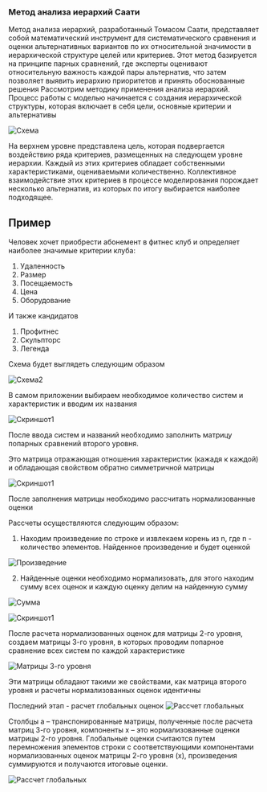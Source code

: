 ### Метод анализа иерархий Саати
Метод анализа иерархий, разработанный Томасом Саати, представляет собой математический инструмент для систематического сравнения и оценки альтернативных вариантов по их относительной значимости в иерархической структуре целей или критериев. Этот метод базируется на принципе парных сравнений, где эксперты оценивают относительную важность каждой пары альтернатив, что затем позволяет выявить иерархию приоритетов и принять обоснованные решения
Рассмотрим методику применения анализа иерархий. Процесс работы с моделью начинается с создания иерархической структуры, которая включает в себя цели, основные критерии и альтернативы

![Схема](./img/schema.jpg)

На верхнем уровне представлена цель, которая подвергается воздействию ряда критериев, размещенных на следующем уровне иерархии. Каждый из этих критериев обладает собственными характеристиками, оцениваемыми количественно. Коллективное взаимодействие этих критериев в процессе моделирования порождает несколько альтернатив, из которых по итогу выбирается наиболее подходящее.

## Пример
Человек хочет приобрести абонемент в фитнес клуб и определяет наиболее значимые критерии клуба:

1) Удаленность 
2) Размер 
3) Посещаемость
4) Цена
5) Оборудование

И также кандидатов

1) Профитнес
2) Скульпторс
3) Легенда

Схема будет выглядеть следующим образом

![Схема2](./img/schema2.jpg)

В самом приложении выбираем необходимое количество систем и характеристик и вводим их названия

![Скриншот1](./img/web1.jpg)

После ввода систем и названий необходимо заполнить матрицу попарных сравнений второго уровня.

Это матрица отражающая отношения характеристик (кажадя к каждой) и обладающая свойством обратно симметричной матрицы 

![Скриншот1](./img/obratno.jpg)

После заполнения матрицы необходимо рассчитать нормализованные оценки 

Рассчеты осуществляются следующим образом:

1) Находим произведение по строке и извлекаем корень из n, где n - количество элементов.
Найденное произведение и будет оценкой  

![Произведение](./img/multi.jpg)


2) Найденные оценки необходимо нормализовать, для этого находим сумму всех оценок и каждую оценку делим на найденную сумму


![Сумма](./img/sum.jpg)


![Скриншот1](./img/matrix2.jpg)

После расчета нормализованных оценок для матрицы 2-го уровня, создаем матрицы 3-го уровня, в которых проводим попарное сравнение всех систем по каждой характеристике

![Матрицы 3-го уровня](./img/matrix3.jpg)

Эти матрицы обладают такими же свойствами, как матрица второго уровня и расчеты нормализованных оценок идентичны

Последний этап - расчет глобальных оценок
![Рассчет глобальных](./img/global.jpg)

Столбцы a – транспонированные матрицы, полученные после расчета матриц 3-го уровня, компоненты x – это нормализованные оценки матрицы 2-го уровня.
Глобальные оценки считаются путем перемножения элементов строки с соответствующими компонентами нормализованных оценок матрицы 2-го уровня (х), произведения суммируются и получаются итоговые оценки.

![Рассчет глобальных](./img/res.jpg)

